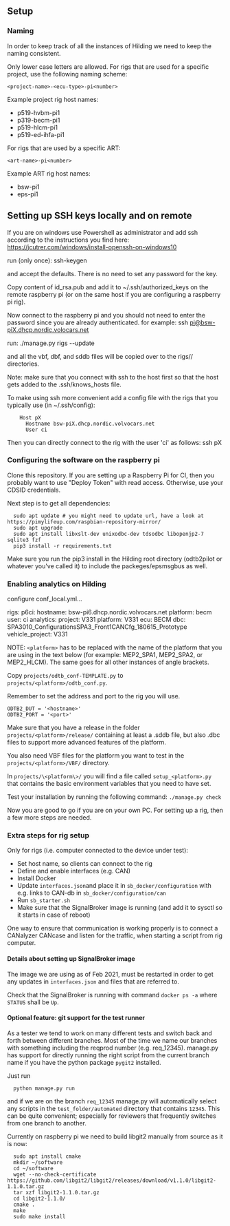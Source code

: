 ## Setup

### Naming

In order to keep track of all the instances of Hilding we need to keep the naming consistent.

Only lower case letters are allowed. For rigs that are used for a specific
project, use the following naming scheme:

```
<project-name>-<ecu-type>-pi<number>
```

Example project rig host names:
 - p519-hvbm-pi1
 - p319-becm-pi1
 - p519-hlcm-pi1
 - p519-ed-ihfa-pi1

For rigs that are used by a specific ART:

```
<art-name>-pi<number>
```

Example ART rig host names:
 - bsw-pi1
 - eps-pi1

## Setting up SSH keys locally and on remote

If you are on windows use Powershell as administrator and add ssh according to
the instructions you find here:
https://jcutrer.com/windows/install-openssh-on-windows10

run (only once):
  ssh-keygen

and accept the defaults. There is no need to set any password for the key.

Copy content of id_rsa.pub and add it to ~/.ssh/authorized_keys on the
remote raspberry pi (or on the same host if you are configuring a raspberry pi
rig).

Now connect to the raspberry pi and you should not need to enter the password
since you are already authenticated.
for example:
  ssh pi@bsw-piX.dhcp.nordic.volocars.net

run:
  ./manage.py rigs --update


and all the vbf, dbf, and sddb files will be copied over to the rigs/<rigname>/
directories.

Note: make sure that you connect with ssh to the host first so that the host
gets added to the .ssh/knows_hosts file.

To make using ssh more convenient add a config file with the rigs that you
typically use (in ~/.ssh/config):

        Host pX
          Hostname bsw-piX.dhcp.nordic.volvocars.net
          User ci

Then you can directly connect to the rig with the user 'ci' as follows: ssh pX


### Configuring the software on the raspberry pi

Clone this repository. If you are setting up a Raspberry Pi for CI, then you
probably want to use "Deploy Token" with read access. Otherwise, use your CDSID
credentials.

Next step is to get all dependencies:

```shell
  sudo apt update # you might need to update url, have a look at https://pimylifeup.com/raspbian-repository-mirror/
  sudo apt upgrade
  sudo apt install libxslt-dev unixodbc-dev tdsodbc libopenjp2-7 sqlite3 fzf
  pip3 install -r requirements.txt
```

Make sure you run the pip3 install in the Hilding root directory (odtb2pilot or
whatever you've called it) to include the packeges/epsmsgbus as well.

### Enabling analytics on Hilding

configure conf_local.yml...

rigs:
    p6ci:
        hostname: bsw-pi6.dhcp.nordic.volvocars.net
        platform: becm
        user: ci
        analytics:
            project: V331
            platform: V331
            ecu: BECM
            dbc: SPA3010_ConfigurationsSPA3_Front1CANCfg_180615_Prototype
            vehicle_project: V331

NOTE: `<platform>` has to be replaced with the name of the platform that you are
using in the text below (for example: MEP2_SPA1, MEP2_SPA2, or MEP2_HLCM). The
same goes for all other instances of angle brackets.

Copy `projects/odtb_conf-TEMPLATE.py` to `projects/<platform>/odtb_conf.py`.

Remember to set the address and port to the rig you will use.

```
ODTB2_DUT = '<hostname>'
ODTB2_PORT = '<port>'
```

Make sure that you have a release in the folder `projects/<platform>/release/`
containing at least a .sddb file, but also .dbc files to support more advanced
features of the platform.

You also need VBF files for the platform you want to test in the
`projects/<platform>/VBF/` directory.

In `projects/\<platform\>/` you will find a file called `setup_<platform>.py` that
contains the basic environment variables that you need to have set.

Test your installation by running the following command: `./manage.py check`

Now you are good to go if you are on your own PC. For setting up a rig, then a
few more steps are needed.

### Extra steps for rig setup

Only for rigs (i.e. computer connected to the device under test):

 * Set host name, so clients can connect to the rig
 * Define and enable interfaces (e.g. CAN)
 * Install Docker
 * Update `interfaces.json`and place it in `sb_docker/configuration` with e.g.
   links to CAN-db in `sb_docker/configuration/can`
 * Run `sb_starter.sh`
 * Make sure that the SignalBroker image is running (and add it to sysctl so it
   starts in case of reboot)

One way to ensure that communication is working properly is to connect a
CANalyzer CANcase and listen for the traffic, when starting a script from rig
computer.

#### Details about setting up SignalBroker image

The image we are using as of Feb 2021, must be restarted in order to get any
updates in `interfaces.json` and files that are referred to.

Check that the SignalBroker is running with command `docker ps -a` where
`STATUS` shall be `Up`.


#### Optional feature: git support for the test runner

As a tester we tend to work on many different tests and switch back and forth
between different branches. Most of the time we name our branches with
something including the reqprod number (e.g. req_12345). manage.py has support
for directly running the right script from the current branch name if you have
the python package `pygit2` installed.

Just run
```
  python manage.py run
```
and if we are on the branch `req_12345` manage.py will automatically select any
scripts in the `test_folder/automated` directory that contains `12345`. This
can be quite convenient; especially for reviewers that frequently switches from
one branch to another.

Currently on raspberry pi we need to build libgit2 manually from source as it
is now:
```shell
  sudo apt install cmake
  mkdir ~/software
  cd ~/software
  wget --no-check-certificate https://github.com/libgit2/libgit2/releases/download/v1.1.0/libgit2-1.1.0.tar.gz
  tar xzf libgit2-1.1.0.tar.gz
  cd libgit2-1.1.0/
  cmake .
  make
  sudo make install
```
